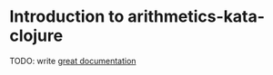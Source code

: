 # Introduction to arithmetics-kata-clojure

TODO: write [great documentation](http://jacobian.org/writing/what-to-write/)
